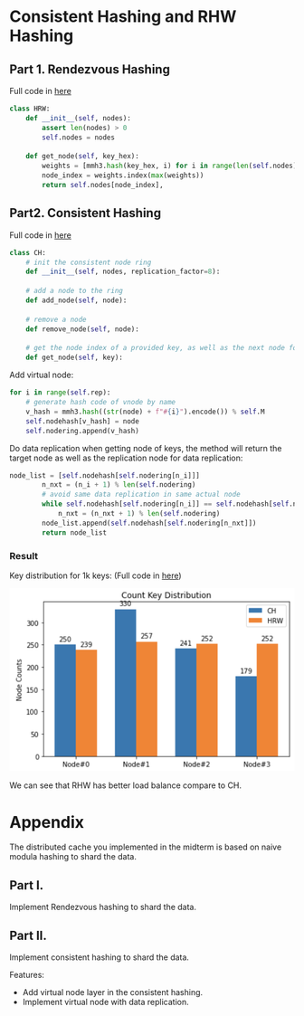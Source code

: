 # Consistent Hashing and RHW Hashing

## Part 1. Rendezvous Hashing

Full code in [here](RendezvousHashing.py)

```python
class HRW:
    def __init__(self, nodes):
        assert len(nodes) > 0
        self.nodes = nodes

    def get_node(self, key_hex):
        weights = [mmh3.hash(key_hex, i) for i in range(len(self.nodes))]
        node_index = weights.index(max(weights))
        return self.nodes[node_index],
```

## Part2. Consistent Hashing

Full code in [here](ConsistentHashing.py)
```python
class CH:
    # init the consistent node ring
    def __init__(self, nodes, replication_factor=8):

    # add a node to the ring
    def add_node(self, node):

    # remove a node
    def remove_node(self, node):

    # get the node index of a provided key, as well as the next node for data replication
    def get_node(self, key):
```

Add virtual node:
```python
for i in range(self.rep):
    # generate hash code of vnode by name
    v_hash = mmh3.hash((str(node) + f"#{i}").encode()) % self.M
    self.nodehash[v_hash] = node
    self.nodering.append(v_hash)
```

Do data replication when getting node of keys, the method will return the target node as well as the replication node
 for data replication:
```python
node_list = [self.nodehash[self.nodering[n_i]]]
        n_nxt = (n_i + 1) % len(self.nodering)
        # avoid same data replication in same actual node
        while self.nodehash[self.nodering[n_i]] == self.nodehash[self.nodering[n_nxt]]:
            n_nxt = (n_nxt + 1) % len(self.nodering)
        node_list.append(self.nodehash[self.nodering[n_nxt]])
        return node_list
```

### Result

Key distribution for 1k keys:
(Full code in [here](distribution_test.ipynb))

![alt](result.png)

We can see that RHW has better load balance compare to CH.


# Appendix

The distributed cache you implemented in the midterm is based on naive modula hashing to shard the data.

## Part I.

Implement Rendezvous hashing to shard the data.


## Part II.

Implement consistent hashing to shard the data.

Features:

* Add virtual node layer in the consistent hashing.
* Implement virtual node with data replication. 
